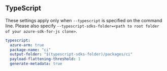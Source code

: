 ## TypeScript

These settings apply only when `--typescript` is specified on the command line.
Please also specify `--typescript-sdks-folder=<path to root folder of your azure-sdk-for-js clone>`.

```yaml $(typescript)
typescript:
  azure-arm: true
  package-name: "ci"
  output-folder: "$(typescript-sdks-folder)/packages/ci"
  payload-flattening-threshold: 1
  generate-metadata: true
```
